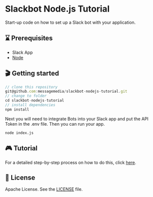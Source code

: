 # Slackbot Node.js Tutorial
Start-up code on how to set up a Slack bot with your application.

## ⌛️ Prerequisites
* Slack App
* [Node](https://nodejs.org/en/)

## 🎬 Getting started

```javascript
// clone this repository
git@github.com:messagemedia/slackbot-nodejs-tutorial.git
// change to folder
cd slackbot-nodejs-tutorial
// install dependencies
npm install
```

Next you will need to integrate Bots into your Slack app and put the API Token in the .env file. Then you can run your app.
```
node index.js
```

## 🎮 Tutorial
For a detailed step-by-step process on how to do this, click [here](https://developers.messagemedia.com/devguides/create-a-slackbot-in-under-10-minutes-using-node-js/).

## 📃 License
Apache License. See the [LICENSE](LICENSE) file.
